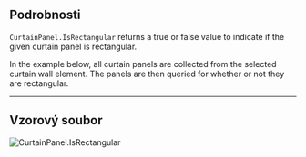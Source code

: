 ## Podrobnosti
`CurtainPanel.IsRectangular` returns a true or false value to indicate if the given curtain panel is rectangular.

In the example below, all curtain panels are collected from the selected curtain wall element. The panels are then queried for whether or not they are rectangular.
___
## Vzorový soubor

![CurtainPanel.IsRectangular](./Revit.Elements.CurtainPanel.IsRectangular_img.jpg)
